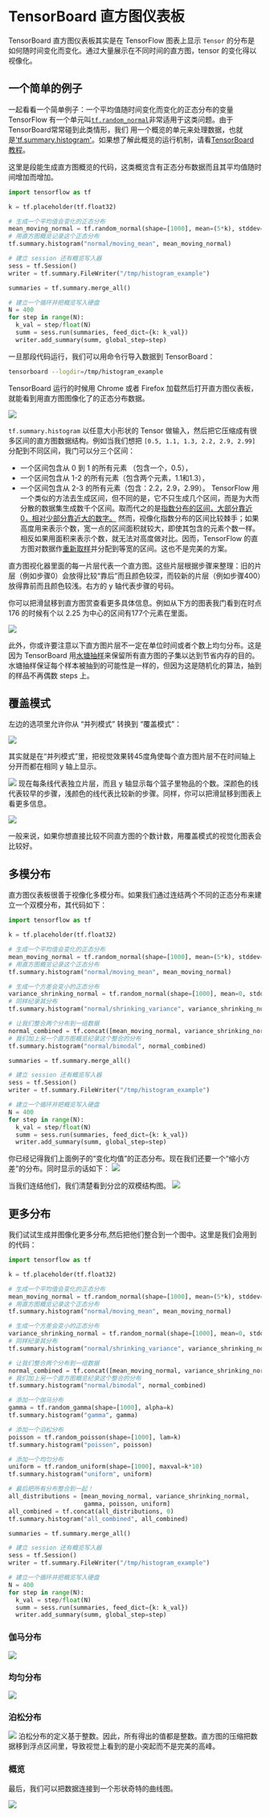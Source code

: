 # TensorBoard 直方图仪表板

TensorBoard 直方图仪表板其实是在 TensorFlow 图表上显示 `Tensor` 的分布是如何随时间变化而变化。通过大量展示在不同时间的直方图，tensor 的变化得以视像化。

## 一个简单的例子

一起看看一个简单例子：一个平均值随时间变化而变化的正态分布的变量
TensorFlow 有一个单元叫[`tf.random_normal`](https://www.tensorflow.org/api_docs/python/tf/random_normal)非常适用于这类问题。由于TensorBoard常常碰到此类情形，我们  用一个概览的单元来处理数据，也就是['tf.summary.histogram'](https://www.tensorflow.org/api_docs/python/tf/summary/histogram)。如果想了解此概览的运行机制，请看[TensorBoard 教程](https://www.tensorflow.org/get_started/summaries_and_tensorboard)。

这里是段能生成直方图概览的代码，这类概览含有正态分布数据而且其平均值随时间增加而增加。

```python
import tensorflow as tf

k = tf.placeholder(tf.float32)

# 生成一个平均值会变化的正态分布
mean_moving_normal = tf.random_normal(shape=[1000], mean=(5*k), stddev=1)
# 用直方图概览记录这个正态分布
tf.summary.histogram("normal/moving_mean", mean_moving_normal)

# 建立 session 还有概览写入器
sess = tf.Session()
writer = tf.summary.FileWriter("/tmp/histogram_example")

summaries = tf.summary.merge_all()

# 建立一个循环并把概览写入硬盘
N = 400
for step in range(N):
  k_val = step/float(N)
  summ = sess.run(summaries, feed_dict={k: k_val})
  writer.add_summary(summ, global_step=step)
```

一旦那段代码运行，我们可以用命令行导入数据到 TensorBoard：


```sh
tensorboard --logdir=/tmp/histogram_example
```

TensorBoard 运行的时候用 Chrome 或者 Firefox 加载然后打开直方图仪表板，就能看到用直方图图像化了的正态分布数据。

![](https://www.tensorflow.org/images/tensorboard/histogram_dashboard/1_moving_mean.png)

`tf.summary.histogram` 以任意大小形状的 Tensor 做输入，然后把它压缩成有很多区间的直方图数据结构。例如当我们想把 `[0.5, 1.1, 1.3, 2.2, 2.9, 2.99]` 分配到不同区间，我门可以分三个区间：
* 一个区间包含从 0 到 1 的所有元素 （包含一个，0.5），
* 一个区间包含从 1-2 的所有元素（包含两个元素，1.1和1.3），
* 一个区间包含从 2-3 的所有元素（包含：2.2，2.9，2.99）。
TensorFlow 用一个类似的方法去生成区间，但不同的是，它不只生成几个区间，而是为大而分散的数据集生成数千个区间。取而代之的是[指数分布的区间，大部分靠近0，相对少部分靠近大的数字。](https://github.com/tensorflow/tensorflow/blob/c8b59c046895fa5b6d79f73e0b5817330fcfbfc1/tensorflow/core/lib/histogram/histogram.cc#L28)
然而，视像化指数分布的区间比较棘手；如果高度用来表示个数，宽一点的区间面积就较大，即使其包含的元素个数一样。相反如果用面积来表示个数，就无法对高度做对比。因而，TensorFlow 的直方图对数据作[重新取样](https://github.com/tensorflow/tensorflow/blob/17c47804b86e340203d451125a721310033710f1/tensorflow/tensorboard/components/tf_backend/backend.ts#L400)并分配到等宽的区间。这也不是完美的方案。

直方图视化器里面的每一片层代表一个直方图。这些片层根据步骤来整理：旧的片层（例如步骤0）会放得比较“靠后”而且颜色较深，而较新的片层（例如步骤400）放得靠前而且颜色较浅。右方的 y 轴代表步骤的号码。

你可以把滑鼠移到直方图赏查看更多具体信息。例如从下方的图表我门看到在时点 176 的时候有个以 2.25 为中心的区间有177个元素在里面。

![](https://www.tensorflow.org/images/tensorboard/histogram_dashboard/2_moving_mean_tooltip.png)

此外，你或许要注意以下直方图片层不一定在单位时间或者个数上均匀分布。这是因为 TensorBoard 用[水塘抽样](https://en.wikipedia.org/wiki/Reservoir_sampling)来保留所有直方图的子集以达到节省内存的目的。水塘抽样保证每个样本被抽到的可能性是一样的，但因为这是随机化的算法，抽到的样品不再偶数 steps 上。

## 覆盖模式

左边的选项里允许你从 “并列模式” 转换到 “覆盖模式”：

![](https://www.tensorflow.org/images/tensorboard/histogram_dashboard/3_overlay_offset.png)

其实就是在“并列模式”里，把视觉效果转45度角使每个直方图片层不在时间轴上分开而都在相同 y 轴上显示。

![](https://www.tensorflow.org/images/tensorboard/histogram_dashboard/4_overlay.png)
现在每条线代表独立片层，而且 y 轴显示每个篮子里物品的个数。深颜色的线代表较早的步骤，浅颜色的线代表比较新的步骤。同样，你可以把滑鼠移到图表上看更多信息。

![](https://www.tensorflow.org/images/tensorboard/histogram_dashboard/5_overlay_tooltips.png)

一般来说，如果你想直接比较不同直方图的个数计数，用覆盖模式的视觉化图表会比较好。

## 多模分布

直方图仪表板很善于视像化多模分布。如果我们通过连结两个不同的正态分布来建立一个双模分布，其代码如下：

```python
import tensorflow as tf

k = tf.placeholder(tf.float32)

# 生成一个平均值会变化的正态分布
mean_moving_normal = tf.random_normal(shape=[1000], mean=(5*k), stddev=1)
# 用直方图概览记录这个正态分布
tf.summary.histogram("normal/moving_mean", mean_moving_normal)

# 生成一个方差会变小的正态分布
variance_shrinking_normal = tf.random_normal(shape=[1000], mean=0, stddev=1-(k))
# 同样纪录其分布
tf.summary.histogram("normal/shrinking_variance", variance_shrinking_normal)

# 让我们整合两个分布到一组数据
normal_combined = tf.concat([mean_moving_normal, variance_shrinking_normal], 0)
# 我们加上另一个直方图概览纪录这个整合的分布
tf.summary.histogram("normal/bimodal", normal_combined)

summaries = tf.summary.merge_all()

# 建立 session 还有概览写入器
sess = tf.Session()
writer = tf.summary.FileWriter("/tmp/histogram_example")

# 建立一个循环并把概览写入硬盘
N = 400
for step in range(N):
  k_val = step/float(N)
  summ = sess.run(summaries, feed_dict={k: k_val})
  writer.add_summary(summ, global_step=step)
```

你已经记得我们上面例子的“变化均值”的正态分布。现在我们还要一个“缩小方差”的分布。同时显示的话如下：
![](https://www.tensorflow.org/images/tensorboard/histogram_dashboard/6_two_distributions.png)

当我们连结他们，我们清楚看到分岔的双模结构图。
![](https://www.tensorflow.org/images/tensorboard/histogram_dashboard/7_bimodal.png)

## 更多分布

我们试试生成并图像化更多分布,然后把他们整合到一个图中。这里是我们会用到的代码：

```python
import tensorflow as tf

k = tf.placeholder(tf.float32)

# 生成一个平均值会变化的正态分布
mean_moving_normal = tf.random_normal(shape=[1000], mean=(5*k), stddev=1)
# 用直方图概览记录这个正态分布
tf.summary.histogram("normal/moving_mean", mean_moving_normal)

# 生成一个方差会变小的正态分布
variance_shrinking_normal = tf.random_normal(shape=[1000], mean=0, stddev=1-(k))
# 同样纪录其分布
tf.summary.histogram("normal/shrinking_variance", variance_shrinking_normal)

# 让我们整合两个分布到一组数据
normal_combined = tf.concat([mean_moving_normal, variance_shrinking_normal], 0)
# 我们加上另一个直方图概览纪录这个整合的分布
tf.summary.histogram("normal/bimodal", normal_combined)

# 添加一个伽马分布
gamma = tf.random_gamma(shape=[1000], alpha=k)
tf.summary.histogram("gamma", gamma)

# 添加一个泊松分布
poisson = tf.random_poisson(shape=[1000], lam=k)
tf.summary.histogram("poisson", poisson)

# 添加一个均匀分布
uniform = tf.random_uniform(shape=[1000], maxval=k*10)
tf.summary.histogram("uniform", uniform)

# 最后把所有分布整合到一起！
all_distributions = [mean_moving_normal, variance_shrinking_normal,
                     gamma, poisson, uniform]
all_combined = tf.concat(all_distributions, 0)
tf.summary.histogram("all_combined", all_combined)

summaries = tf.summary.merge_all()

# 建立 session 还有概览写入器
sess = tf.Session()
writer = tf.summary.FileWriter("/tmp/histogram_example")

# 建立一个循环并把概览写入硬盘
N = 400
for step in range(N):
  k_val = step/float(N)
  summ = sess.run(summaries, feed_dict={k: k_val})
  writer.add_summary(summ, global_step=step)
```
### 伽马分布
![](https://www.tensorflow.org/images/tensorboard/histogram_dashboard/8_gamma.png)

### 均匀分布
![](https://www.tensorflow.org/images/tensorboard/histogram_dashboard/9_uniform.png)

### 泊松分布
![](https://www.tensorflow.org/images/tensorboard/histogram_dashboard/10_poisson.png)
泊松分布的定义基于整数。因此，所有得出的值都是整数。直方图的压缩把数据移到浮点区间里，导致视觉上看到的是小突起而不是完美的高峰。

### 概览
最后，我们可以把数据连接到一个形状奇特的曲线图。

![](https://www.tensorflow.org/images/tensorboard/histogram_dashboard/11_all_combined.png)

